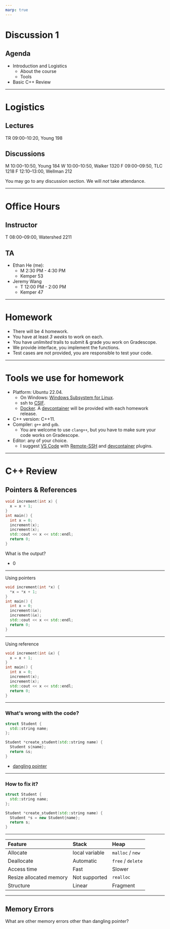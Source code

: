 ```yaml
---
marp: true
---
```


# Discussion 1

## Agenda

* Introduction and Logistics
  + About the course
  + Tools
* Basic C++ Review
---

# Logistics

## Lectures

TR 09:00–10:20, Young 198

## Discussions

M 10:00–10:50, Young 184
W 10:00–10:50, Walker 1320
F 09:00–09:50, TLC 1218
F 12:10–13:00, Wellman 212

You may go to any discussion section.
We will *not* take attendance.

---

# Office Hours

## Instructor

T 08:00–09:00, Watershed 2211

## TA

* Ethan He (me):
  +  M  2:30 PM - 4:30 PM
  +  Kemper 53
* Jeremy Wang
  +  T  12:00 PM - 2:00 PM
  +  Kemper 47
---

# Homework
* There will be 4 homework.
* You have at least *3 weeks* to work on each.
* You have *unlimited* trails to submit & grade you work on Gradescope.
* We provide interface, you implement the functions.
* Test cases are not provided, you are responsible to test your code.
---

# Tools we use for homework
* Platform: Ubuntu 22.04.
  + On Windows: [Windows Subsystem for Linux](https://learn.microsoft.com/en-us/windows/wsl/install).
  + ssh to [CSIF](https://csif.cs.ucdavis.edu/).
  + [Docker](https://www.docker.com/). A [devcontainer](https://code.visualstudio.com/docs/devcontainers/containers) will be provided with each homework release.
* C++ version: C++11.
* Compiler: `g++` and `gdb`.
  + You are welcome to use `clang++`, but you have to make sure your code works on Gradescope.
* Editor: any of your choice.
  + I suggest [VS Code](https://code.visualstudio.com/) with [Remote-SSH](https://code.visualstudio.com/docs/remote/ssh) and [devcontainer](https://code.visualstudio.com/docs/devcontainers/containers) plugins.

---

# C++ Review

## Pointers & References

```cpp
void increment(int x) {
  x = x + 1;
}
int main() {
  int x = 0;
  increment(x);
  increment(x);
  std::cout << x << std::endl;
  return 0;
}
```

What is the output?
* 0

---

Using pointers

```cpp
void increment(int *x) {
  *x = *x + 1;
}
int main() {
  int x = 0;
  increment(&x);
  increment(&x);
  std::cout << x << std::endl;
  return 0;
}
```

---

Using reference

```cpp
void increment(int &x) {
  x = x + 1;
}
int main() {
  int x = 0;
  increment(x);
  increment(x);
  std::cout << x << std::endl;
  return 0;
}
```

---

### What's wrong with the code?

```cpp
struct Student {
  std::string name;
};

Student *create_student(std::string name) {
  Student s{name};
  return &s;
}
```

* [dangling pointer](https://en.wikipedia.org/wiki/Dangling_pointer#:~:text=Dangling%20pointers%20and%20wild%20pointers)

---

### How to fix it?

```cpp
struct Student {
  std::string name;
};

Student *create_student(std::string name) {
  Student *s = new Student{name};
  return s;
}
```

---

| Feature                 | Stack          | Heap              |
| :---------------------- | :------------- | :---------------- |
| Allocate                | local variable | `malloc` / `new`  |
| Deallocate              | Automatic      | `free` / `delete` |
| Access time             | Fast           | Slower            |
| Resize allocated memory | Not supported  | `realloc`         |
| Structure               | Linear         | Fragment          |

---

## Memory Errors

What are other memory errors other than dangling pointer?
